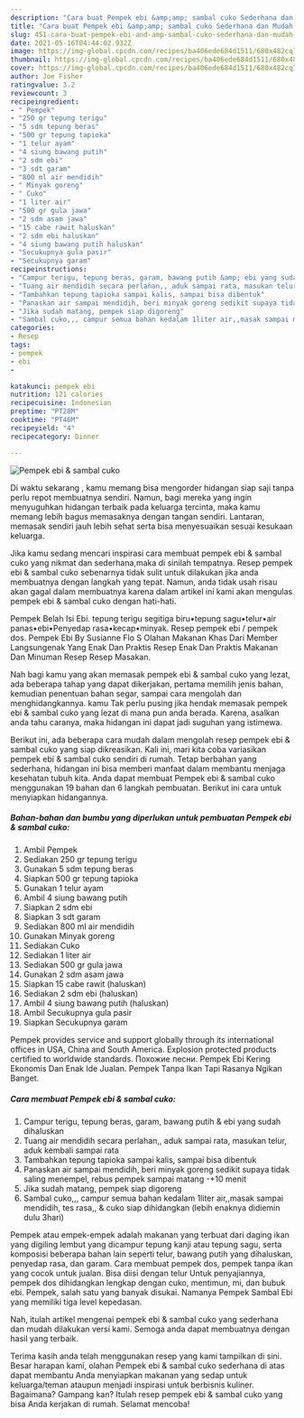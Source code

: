 ```yaml
---
description: "Cara buat Pempek ebi &amp;amp; sambal cuko Sederhana dan Mudah Dibuat"
title: "Cara buat Pempek ebi &amp;amp; sambal cuko Sederhana dan Mudah Dibuat"
slug: 451-cara-buat-pempek-ebi-and-amp-sambal-cuko-sederhana-dan-mudah-dibuat
date: 2021-05-16T04:44:02.932Z
image: https://img-global.cpcdn.com/recipes/ba406ede684d1511/680x482cq70/pempek-ebi-sambal-cuko-foto-resep-utama.jpg
thumbnail: https://img-global.cpcdn.com/recipes/ba406ede684d1511/680x482cq70/pempek-ebi-sambal-cuko-foto-resep-utama.jpg
cover: https://img-global.cpcdn.com/recipes/ba406ede684d1511/680x482cq70/pempek-ebi-sambal-cuko-foto-resep-utama.jpg
author: Joe Fisher
ratingvalue: 3.2
reviewcount: 3
recipeingredient:
- " Pempek"
- "250 gr tepung terigu"
- "5 sdm tepung beras"
- "500 gr tepung tapioka"
- "1 telur ayam"
- "4 siung bawang putih"
- "2 sdm ebi"
- "3 sdt garam"
- "800 ml air mendidih"
- " Minyak goreng"
- " Cuko"
- "1 liter air"
- "500 gr gula jawa"
- "2 sdm asam jawa"
- "15 cabe rawit haluskan"
- "2 sdm ebi haluskan"
- "4 siung bawang putih haluskan"
- "Secukupnya gula pasir"
- "Secukupnya garam"
recipeinstructions:
- "Campur terigu, tepung beras, garam, bawang putih &amp; ebi yang sudah dihaluskan"
- "Tuang air mendidih secara perlahan,, aduk sampai rata, masukan telur, aduk kembali sampai rata"
- "Tambahkan tepung tapioka sampai kalis, sampai bisa dibentuk"
- "Panaskan air sampai mendidih, beri minyak goreng sedikit supaya tidak saling menempel, rebus pempek sampai matang -+10 menit"
- "Jika sudah matang, pempek siap digoreng"
- "Sambal cuko,,, campur semua bahan kedalam 1liter air,,masak sampai mendidih, tes rasa,, &amp; cuko siap dihidangkan (lebih enaknya didiemin dulu 3hari)"
categories:
- Resep
tags:
- pempek
- ebi
- 

katakunci: pempek ebi  
nutrition: 121 calories
recipecuisine: Indonesian
preptime: "PT28M"
cooktime: "PT46M"
recipeyield: "4"
recipecategory: Dinner

---
```



![Pempek ebi &amp; sambal cuko](https://img-global.cpcdn.com/recipes/ba406ede684d1511/680x482cq70/pempek-ebi-sambal-cuko-foto-resep-utama.jpg)

Di waktu  sekarang , kamu memang bisa mengorder hidangan siap saji tanpa perlu repot membuatnya sendiri. Namun, bagi mereka yang ingin menyuguhkan hidangan terbaik pada keluarga tercinta, maka kamu memang lebih bagus memasaknya dengan tangan sendiri. Lantaran, memasak sendiri jauh lebih sehat serta bisa menyesuaikan sesuai kesukaan keluarga.

Jika kamu sedang mencari inspirasi cara membuat pempek ebi &amp; sambal cuko yang nikmat dan sederhana,maka di sinilah tempatnya. Resep pempek ebi &amp; sambal cuko  sebenarnya tidak sulit untuk dilakukan jika anda membuatnya dengan langkah yang tepat. Namun, anda tidak usah risau akan gagal dalam membuatnya 
karena dalam artikel ini kami akan mengulas pempek ebi &amp; sambal cuko dengan hati-hati.  

Pempek Belah Isi Ebi. tepung terigu segitiga biru•tepung sagu•telur•air panas•ebi•Penyedap rasa•kecap•minyak. Resep pempek ebi / pempek dos. Pempek Ebi By Susianne Flo S Olahan Makanan Khas Dari Member Langsungenak Yang Enak Dan Praktis Resep Enak Dan Praktis Makanan Dan Minuman Resep Resep Masakan.

Nah bagi kamu yang akan memasak pempek ebi &amp; sambal cuko yang lezat, ada beberapa tahap yang dapat dikerjakan, pertama memilih jenis bahan, kemudian penentuan bahan segar, sampai cara mengolah dan menghidangkannya. kamu Tak perlu pusing jika hendak memasak pempek ebi &amp; sambal cuko yang lezat di mana pun anda berada. Karena, asalkan anda  tahu caranya, maka hidangan ini dapat jadi suguhan yang istimewa.

Berikut ini, ada beberapa cara mudah dalam mengolah resep pempek ebi &amp; sambal cuko yang siap dikreasikan. Kali ini, mari kita coba variasikan pempek ebi &amp; sambal cuko sendiri di rumah. Tetap berbahan yang sederhana, hidangan ini bisa memberi manfaat dalam membantu menjaga kesehatan tubuh kita. Anda dapat membuat Pempek ebi &amp; sambal cuko menggunakan 19 bahan dan 6 langkah pembuatan. Berikut ini cara untuk menyiapkan hidangannya.

<!--inarticleads1-->

##### Bahan-bahan dan bumbu yang diperlukan untuk pembuatan Pempek ebi &amp; sambal cuko:

1. Ambil  Pempek
1. Sediakan 250 gr tepung terigu
1. Gunakan 5 sdm tepung beras
1. Siapkan 500 gr tepung tapioka
1. Gunakan 1 telur ayam
1. Ambil 4 siung bawang putih
1. Siapkan 2 sdm ebi
1. Siapkan 3 sdt garam
1. Sediakan 800 ml air mendidih
1. Gunakan  Minyak goreng
1. Sediakan  Cuko
1. Sediakan 1 liter air
1. Sediakan 500 gr gula jawa
1. Gunakan 2 sdm asam jawa
1. Siapkan 15 cabe rawit (haluskan)
1. Sediakan 2 sdm ebi (haluskan)
1. Ambil 4 siung bawang putih (haluskan)
1. Ambil Secukupnya gula pasir
1. Siapkan Secukupnya garam


Pempek provides service and support globally through its international offices in USA, China and South America. Explosion protected products certified to worldwide standards. Похожие песни. Pempek Ebi Kering Ekonomis Dan Enak Ide Jualan. Pempek Tanpa Ikan Tapi Rasanya Ngikan Banget. 

<!--inarticleads2-->

##### Cara membuat Pempek ebi &amp; sambal cuko:

1. Campur terigu, tepung beras, garam, bawang putih &amp; ebi yang sudah dihaluskan
1. Tuang air mendidih secara perlahan,, aduk sampai rata, masukan telur, aduk kembali sampai rata
1. Tambahkan tepung tapioka sampai kalis, sampai bisa dibentuk
1. Panaskan air sampai mendidih, beri minyak goreng sedikit supaya tidak saling menempel, rebus pempek sampai matang -+10 menit
1. Jika sudah matang, pempek siap digoreng
1. Sambal cuko,,, campur semua bahan kedalam 1liter air,,masak sampai mendidih, tes rasa,, &amp; cuko siap dihidangkan (lebih enaknya didiemin dulu 3hari)


Pempek atau empek-empek adalah makanan yang terbuat dari daging ikan yang digiling lembut yang dicampur tepung kanji atau tepung sagu, serta komposisi beberapa bahan lain seperti telur, bawang putih yang dihaluskan, penyedap rasa, dan garam. Cara membuat pempek dos, pempek tanpa ikan yang cocok untuk jualan. Bisa diisi dengan telur Untuk penyajiannya, pempek dos dihidangkan lengkap dengan cuko, mentimun, mi, dan bubuk ebi. Pempek, salah satu yang banyak disukai. Namanya Pempek Sambal Ebi yang memiliki tiga level kepedasan. 

Nah, itulah artikel mengenai  pempek ebi &amp; sambal cuko  yang sederhana dan mudah dilakukan versi kami. Semoga anda dapat membuatnya dengan hasil yang terbaik. 

Terima kasih anda telah menggunakan resep yang kami tampilkan di sini. Besar harapan kami, olahan  Pempek ebi &amp; sambal cuko sederhana di atas dapat membantu Anda menyiapkan makanan yang sedap untuk keluarga/teman ataupun menjadi inspirasi untuk berbisnis kuliner. Bagaimana? Gampang kan? Itulah resep pempek ebi &amp; sambal cuko yang bisa Anda kerjakan di rumah. Selamat mencoba!

